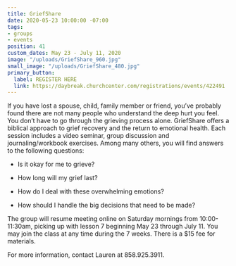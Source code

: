 ```yaml
---
title: GriefShare
date: 2020-05-23 10:00:00 -07:00
tags:
- groups
- events
position: 41
custom_dates: May 23 - July 11, 2020
image: "/uploads/GriefShare_960.jpg"
small_image: "/uploads/GriefShare_480.jpg"
primary_button:
  label: REGISTER HERE
  link: https://daybreak.churchcenter.com/registrations/events/422491
---
```


If you have lost a spouse, child, family member or friend, you’ve probably found there are not many people who understand the deep hurt you feel. You don’t have to go through the grieving process alone. GriefShare offers a biblical approach to grief recovery and the return to emotional health. Each session includes a video seminar, group discussion and journaling/workbook exercises. Among many others, you will find answers to the following questions:

* Is it okay for me to grieve?

* How long will my grief last?

* How do I deal with these overwhelming emotions?

* How should I handle the big decisions that need to
  be made?

The group will resume meeting online on Saturday mornings from 10:00-11:30am, picking up with lesson 7 beginning May 23 through July 11. You may join the class at any time during the 7 weeks. There is a $15 fee for materials.  

For more information, contact Lauren at 858.925.3911.